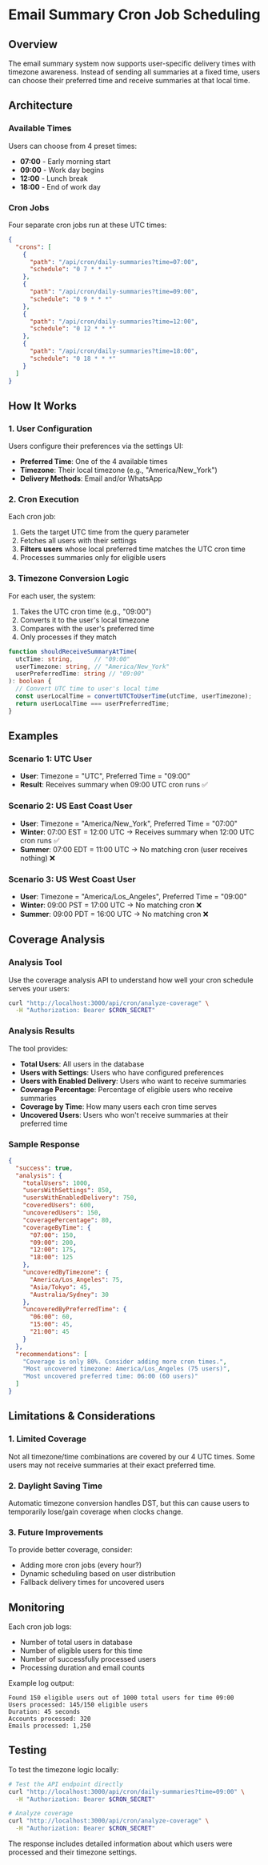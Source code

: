 # Email Summary Cron Job Scheduling

## Overview

The email summary system now supports user-specific delivery times with timezone awareness. Instead of sending all summaries at a fixed time, users can choose their preferred time and receive summaries at that local time.

## Architecture

### Available Times
Users can choose from 4 preset times:
- **07:00** - Early morning start
- **09:00** - Work day begins  
- **12:00** - Lunch break
- **18:00** - End of work day

### Cron Jobs
Four separate cron jobs run at these UTC times:
```json
{
  "crons": [
    {
      "path": "/api/cron/daily-summaries?time=07:00",
      "schedule": "0 7 * * *"
    },
    {
      "path": "/api/cron/daily-summaries?time=09:00", 
      "schedule": "0 9 * * *"
    },
    {
      "path": "/api/cron/daily-summaries?time=12:00",
      "schedule": "0 12 * * *"
    },
    {
      "path": "/api/cron/daily-summaries?time=18:00",
      "schedule": "0 18 * * *"
    }
  ]
}
```

## How It Works

### 1. User Configuration
Users configure their preferences via the settings UI:
- **Preferred Time**: One of the 4 available times
- **Timezone**: Their local timezone (e.g., "America/New_York")
- **Delivery Methods**: Email and/or WhatsApp

### 2. Cron Execution
Each cron job:
1. Gets the target UTC time from the query parameter
2. Fetches all users with their settings
3. **Filters users** whose local preferred time matches the UTC cron time
4. Processes summaries only for eligible users

### 3. Timezone Conversion Logic
For each user, the system:
1. Takes the UTC cron time (e.g., "09:00")
2. Converts it to the user's local timezone
3. Compares with the user's preferred time
4. Only processes if they match

```typescript
function shouldReceiveSummaryAtTime(
  utcTime: string,      // "09:00" 
  userTimezone: string, // "America/New_York"
  userPreferredTime: string // "09:00"
): boolean {
  // Convert UTC time to user's local time
  const userLocalTime = convertUTCToUserTime(utcTime, userTimezone);
  return userLocalTime === userPreferredTime;
}
```

## Examples

### Scenario 1: UTC User
- **User**: Timezone = "UTC", Preferred Time = "09:00"
- **Result**: Receives summary when 09:00 UTC cron runs ✅

### Scenario 2: US East Coast User  
- **User**: Timezone = "America/New_York", Preferred Time = "07:00"
- **Winter**: 07:00 EST = 12:00 UTC → Receives summary when 12:00 UTC cron runs ✅
- **Summer**: 07:00 EDT = 11:00 UTC → No matching cron (user receives nothing) ❌

### Scenario 3: US West Coast User
- **User**: Timezone = "America/Los_Angeles", Preferred Time = "09:00" 
- **Winter**: 09:00 PST = 17:00 UTC → No matching cron ❌
- **Summer**: 09:00 PDT = 16:00 UTC → No matching cron ❌

## Coverage Analysis

### Analysis Tool
Use the coverage analysis API to understand how well your cron schedule serves your users:

```bash
curl "http://localhost:3000/api/cron/analyze-coverage" \
  -H "Authorization: Bearer $CRON_SECRET"
```

### Analysis Results
The tool provides:
- **Total Users**: All users in the database
- **Users with Settings**: Users who have configured preferences
- **Users with Enabled Delivery**: Users who want to receive summaries
- **Coverage Percentage**: Percentage of eligible users who receive summaries
- **Coverage by Time**: How many users each cron time serves
- **Uncovered Users**: Users who won't receive summaries at their preferred time

### Sample Response
```json
{
  "success": true,
  "analysis": {
    "totalUsers": 1000,
    "usersWithSettings": 850,
    "usersWithEnabledDelivery": 750,
    "coveredUsers": 600,
    "uncoveredUsers": 150,
    "coveragePercentage": 80,
    "coverageByTime": {
      "07:00": 150,
      "09:00": 200,
      "12:00": 175,
      "18:00": 125
    },
    "uncoveredByTimezone": {
      "America/Los_Angeles": 75,
      "Asia/Tokyo": 45,
      "Australia/Sydney": 30
    },
    "uncoveredByPreferredTime": {
      "06:00": 60,
      "15:00": 45,
      "21:00": 45
    }
  },
  "recommendations": [
    "Coverage is only 80%. Consider adding more cron times.",
    "Most uncovered timezone: America/Los_Angeles (75 users)",
    "Most uncovered preferred time: 06:00 (60 users)"
  ]
}
```

## Limitations & Considerations

### 1. Limited Coverage
Not all timezone/time combinations are covered by our 4 UTC times. Some users may not receive summaries at their exact preferred time.

### 2. Daylight Saving Time
Automatic timezone conversion handles DST, but this can cause users to temporarily lose/gain coverage when clocks change.

### 3. Future Improvements
To provide better coverage, consider:
- Adding more cron jobs (every hour?)
- Dynamic scheduling based on user distribution
- Fallback delivery times for uncovered users

## Monitoring

Each cron job logs:
- Number of total users in database
- Number of eligible users for this time
- Number of successfully processed users
- Processing duration and email counts

Example log output:
```
Found 150 eligible users out of 1000 total users for time 09:00
Users processed: 145/150 eligible users
Duration: 45 seconds
Accounts processed: 320
Emails processed: 1,250
```

## Testing

To test the timezone logic locally:
```bash
# Test the API endpoint directly
curl "http://localhost:3000/api/cron/daily-summaries?time=09:00" \
  -H "Authorization: Bearer $CRON_SECRET"

# Analyze coverage
curl "http://localhost:3000/api/cron/analyze-coverage" \
  -H "Authorization: Bearer $CRON_SECRET"
```

The response includes detailed information about which users were processed and their timezone settings. 
